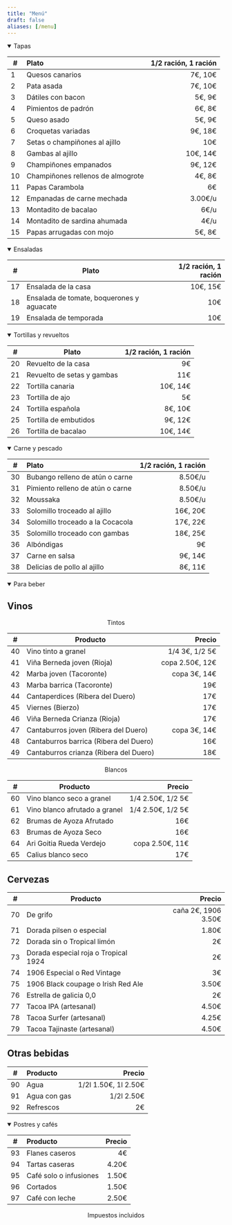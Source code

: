 ```yaml
---
title: "Menú"
draft: false
aliases: [/menu]
---
```


<details open>
<summary>Tapas</summary>

| # | Plato | 1/2 ración, 1 ración |
| --- | :--- | ---: |
| 1 | Quesos canarios | 7€, 10€|
| 2 | Pata asada | 7€, 10€|
| 3 | Dátiles con bacon | 5€, 9€|
| 4 | Pimientos de padrón | 6€, 8€|
| 5 | Queso asado | 5€, 9€|
| 6 | Croquetas variadas | 9€, 18€|
| 7 | Setas o champiñones al ajillo | 10€|
| 8 | Gambas al ajillo | 10€, 14€|
| 9 | Champiñones empanados | 9€, 12€|
| 10 | Champiñones rellenos de almogrote | 4€, 8€|
| 11 | Papas Carambola | 6€ |
| 12 | Empanadas de carne mechada | 3.00€/u|
| 13 | Montadito de bacalao | 6€/u|
| 14 | Montadito de sardina ahumada | 4€/u|
| 15 | Papas arrugadas con mojo | 5€, 8€|

</details>

<details open>
<summary>Ensaladas</summary>

| # | Plato | 1/2 ración, 1 ración |
|---|---|---:|
| 17 | Ensalada de la casa | 10€, 15€|
| 18 | Ensalada de tomate, boquerones y aguacate | 10€|
| 19 | Ensalada de temporada | 10€|


</details>

<details open>
<summary>Tortillas y revueltos</summary>

| # | Plato | 1/2 ración, 1 ración |
|---|---|---:|
| 20 | Revuelto de la casa | 9€|
| 21 | Revuelto de setas y gambas | 11€|
| 22 | Tortilla canaria | 10€, 14€|
| 23 | Tortilla de ajo | 5€|
| 24 | Tortilla española | 8€, 10€|
| 25 | Tortilla de embutidos | 9€, 12€|
| 26 | Tortilla de bacalao | 10€, 14€|

</details>

<details open>
<summary>Carne y pescado</summary>

| # | Plato | 1/2 ración, 1 ración |
|---|:---|---:|
| 30 | Bubango relleno de atún o carne | 8.50€/u|
| 31 | Pimiento relleno de atún o carne | 8.50€/u|
| 32 | Moussaka | 8.50€/u|
| 33 | Solomillo troceado al ajillo| 16€, 20€|
| 34 | Solomillo troceado a la Cocacola| 17€, 22€|
| 35 | Solomillo troceado con gambas| 18€, 25€|
| 36 | Albóndigas | 9€|
| 37 | Carne en salsa| 9€, 14€|
| 38 | Delicias de pollo al ajillo| 8€, 11€|

</details>

<details open>
<summary>Para beber</summary>

## Vinos

<center>Tintos</center>

| # | Producto | Precio |
| --- | ---|---:|
| 40 | Vino tinto a granel  | 1/4 3€, 1/2 5€|
| 41 | Viña Berneda joven  (Rioja) | copa 2.50€, 12€|
| 42 | Marba joven (Tacoronte)  | copa 3€, 14€|
| 43 | Marba barrica  (Tacoronte) | 19€|
| 44 | Cantaperdices (Ribera del Duero)  | 17€|
| 45 | Viernes (Bierzo)  | 17€|
| 46 | Viña Berneda Crianza (Rioja)  | 17€|
| 47 | Cantaburros joven (Ribera del Duero)  | copa 3€, 14€|
| 48 | Cantaburros barrica (Ribera del Duero)  | 16€|
| 49 | Cantaburros crianza (Ribera del Duero) | 18€|

<center>Blancos</center>

| # | Producto | Precio |
| --- | ---|---:|
| 60 | Vino blanco seco a granel  | 1/4 2.50€, 1/2 5€|
| 61 | Vino blanco afrutado a granel | 1/4 2.50€, 1/2 5€|
| 62 | Brumas de Ayoza Afrutado | 16€|
| 63 | Brumas de Ayoza Seco | 16€|
| 64 | Ari Goitia Rueda Verdejo | copa 2.50€, 11€|
| 65 | Calius blanco seco| 17€|

## Cervezas

| # | Producto | Precio |
|---|---|---:|
| 70 | De grifo | caña 2€, 1906 3.50€|
| 71 | Dorada pilsen o especial  | 1.80€|
| 72 | Dorada sin o Tropical limón | 2€|
| 73 | Dorada especial roja o Tropical 1924 | 2€|
| 74 | 1906 Especial o Red Vintage | 3€|
| 75 | 1906 Black coupage o Irish Red Ale | 3.50€|
| 76 | Estrella de galicia 0,0 | 2€|
| 77 | Tacoa IPA (artesanal) | 4.50€|
| 78 | Tacoa Surfer (artesanal) | 4.25€|
| 79 | Tacoa Tajinaste (artesanal) | 4.50€|

## Otras bebidas

| # | Producto | Precio |
|---|:---|---:|
| 90 | Agua |  1/2l 1.50€, 1l 2.50€|
| 91 | Agua con gas |  1/2l 2.50€|
| 92 | Refrescos |  2€|

</details>

<details open>
<summary>Postres y cafés</summary>

| # | Producto | Precio |
|---|:---|---:|
| 93 | Flanes caseros|  4€|
| 94 | Tartas caseras|  4.20€|
| 95 | Café solo o infusiones|  1.50€|
| 96 | Cortados |  1.50€|
| 97 | Café con leche |  2.50€|

</details>

<p style="text-align:center;">Impuestos incluidos</p>
